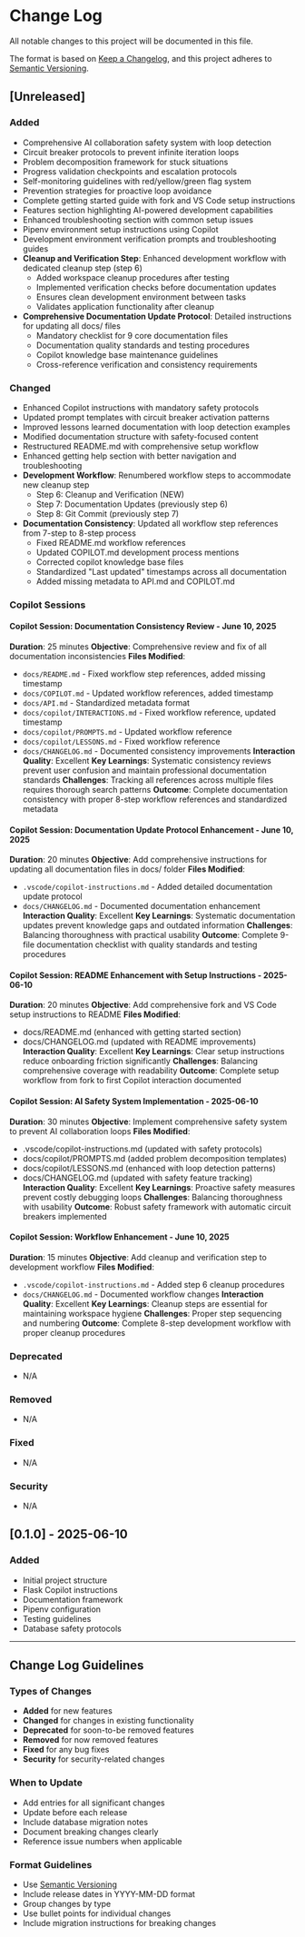 # Change Log

All notable changes to this project will be documented in this file.

The format is based on [Keep a Changelog](https://keepachangelog.com/en/1.0.0/),
and this project adheres to [Semantic Versioning](https://semver.org/spec/v2.0.0.html).

## [Unreleased]

### Added
- Comprehensive AI collaboration safety system with loop detection
- Circuit breaker protocols to prevent infinite iteration loops
- Problem decomposition framework for stuck situations
- Progress validation checkpoints and escalation protocols
- Self-monitoring guidelines with red/yellow/green flag system
- Prevention strategies for proactive loop avoidance
- Complete getting started guide with fork and VS Code setup instructions
- Features section highlighting AI-powered development capabilities
- Enhanced troubleshooting section with common setup issues
- Pipenv environment setup instructions using Copilot
- Development environment verification prompts and troubleshooting guides
- **Cleanup and Verification Step**: Enhanced development workflow with dedicated cleanup step (step 6)
  - Added workspace cleanup procedures after testing
  - Implemented verification checks before documentation updates
  - Ensures clean development environment between tasks
  - Validates application functionality after cleanup
- **Comprehensive Documentation Update Protocol**: Detailed instructions for updating all docs/ files
  - Mandatory checklist for 9 core documentation files
  - Documentation quality standards and testing procedures
  - Copilot knowledge base maintenance guidelines
  - Cross-reference verification and consistency requirements

### Changed
- Enhanced Copilot instructions with mandatory safety protocols
- Updated prompt templates with circuit breaker activation patterns
- Improved lessons learned documentation with loop detection examples
- Modified documentation structure with safety-focused content
- Restructured README.md with comprehensive setup workflow
- Enhanced getting help section with better navigation and troubleshooting
- **Development Workflow**: Renumbered workflow steps to accommodate new cleanup step
  - Step 6: Cleanup and Verification (NEW)
  - Step 7: Documentation Updates (previously step 6)
  - Step 8: Git Commit (previously step 7)
- **Documentation Consistency**: Updated all workflow step references from 7-step to 8-step process
  - Fixed README.md workflow references
  - Updated COPILOT.md development process mentions
  - Corrected copilot knowledge base files
  - Standardized "Last updated" timestamps across all documentation
  - Added missing metadata to API.md and COPILOT.md

### Copilot Sessions

#### Copilot Session: Documentation Consistency Review - June 10, 2025
**Duration**: 25 minutes
**Objective**: Comprehensive review and fix of all documentation inconsistencies
**Files Modified**: 
- `docs/README.md` - Fixed workflow step references, added missing timestamp
- `docs/COPILOT.md` - Updated workflow references, added timestamp
- `docs/API.md` - Standardized metadata format
- `docs/copilot/INTERACTIONS.md` - Fixed workflow reference, updated timestamp
- `docs/copilot/PROMPTS.md` - Updated workflow reference
- `docs/copilot/LESSONS.md` - Fixed workflow reference
- `docs/CHANGELOG.md` - Documented consistency improvements
**Interaction Quality**: Excellent
**Key Learnings**: Systematic consistency reviews prevent user confusion and maintain professional documentation standards
**Challenges**: Tracking all references across multiple files requires thorough search patterns
**Outcome**: Complete documentation consistency with proper 8-step workflow references and standardized metadata

#### Copilot Session: Documentation Update Protocol Enhancement - June 10, 2025
**Duration**: 20 minutes
**Objective**: Add comprehensive instructions for updating all documentation files in docs/ folder
**Files Modified**: 
- `.vscode/copilot-instructions.md` - Added detailed documentation update protocol
- `docs/CHANGELOG.md` - Documented documentation enhancement
**Interaction Quality**: Excellent
**Key Learnings**: Systematic documentation updates prevent knowledge gaps and outdated information
**Challenges**: Balancing thoroughness with practical usability
**Outcome**: Complete 9-file documentation checklist with quality standards and testing procedures

#### Copilot Session: README Enhancement with Setup Instructions - 2025-06-10
**Duration**: 20 minutes
**Objective**: Add comprehensive fork and VS Code setup instructions to README
**Files Modified**: 
- docs/README.md (enhanced with getting started section)
- docs/CHANGELOG.md (updated with README improvements)
**Interaction Quality**: Excellent
**Key Learnings**: Clear setup instructions reduce onboarding friction significantly
**Challenges**: Balancing comprehensive coverage with readability
**Outcome**: Complete setup workflow from fork to first Copilot interaction documented

#### Copilot Session: AI Safety System Implementation - 2025-06-10
**Duration**: 30 minutes
**Objective**: Implement comprehensive safety system to prevent AI collaboration loops
**Files Modified**: 
- .vscode/copilot-instructions.md (updated with safety protocols)
- docs/copilot/PROMPTS.md (added problem decomposition templates)
- docs/copilot/LESSONS.md (enhanced with loop detection patterns)
- docs/CHANGELOG.md (updated with safety feature tracking)
**Interaction Quality**: Excellent
**Key Learnings**: Proactive safety measures prevent costly debugging loops
**Challenges**: Balancing thoroughness with usability
**Outcome**: Robust safety framework with automatic circuit breakers implemented

#### Copilot Session: Workflow Enhancement - June 10, 2025
**Duration**: 15 minutes
**Objective**: Add cleanup and verification step to development workflow
**Files Modified**: 
- `.vscode/copilot-instructions.md` - Added step 6 cleanup procedures
- `docs/CHANGELOG.md` - Documented workflow changes
**Interaction Quality**: Excellent
**Key Learnings**: Cleanup steps are essential for maintaining workspace hygiene
**Challenges**: Proper step sequencing and numbering
**Outcome**: Complete 8-step development workflow with proper cleanup procedures

### Deprecated
- N/A

### Removed
- N/A

### Fixed
- N/A

### Security
- N/A

## [0.1.0] - 2025-06-10

### Added
- Initial project structure
- Flask Copilot instructions
- Documentation framework
- Pipenv configuration
- Testing guidelines
- Database safety protocols

---

## Change Log Guidelines

### Types of Changes
- **Added** for new features
- **Changed** for changes in existing functionality
- **Deprecated** for soon-to-be removed features
- **Removed** for now removed features
- **Fixed** for any bug fixes
- **Security** for security-related changes

### When to Update
- Add entries for all significant changes
- Update before each release
- Include database migration notes
- Document breaking changes clearly
- Reference issue numbers when applicable

### Format Guidelines
- Use [Semantic Versioning](https://semver.org/)
- Include release dates in YYYY-MM-DD format
- Group changes by type
- Use bullet points for individual changes
- Include migration instructions for breaking changes
